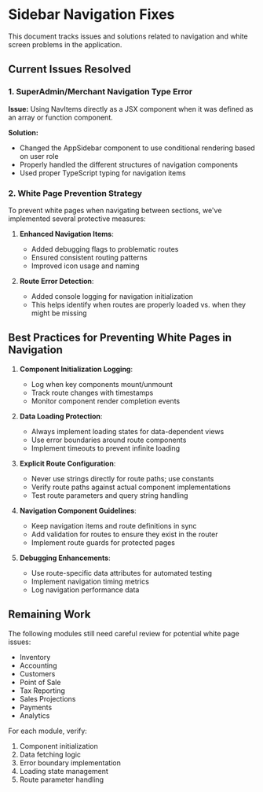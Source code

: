 
# Sidebar Navigation Fixes

This document tracks issues and solutions related to navigation and white screen problems in the application.

## Current Issues Resolved

### 1. SuperAdmin/Merchant Navigation Type Error

**Issue:** Using NavItems directly as a JSX component when it was defined as an array or function component.

**Solution:** 
- Changed the AppSidebar component to use conditional rendering based on user role
- Properly handled the different structures of navigation components
- Used proper TypeScript typing for navigation items

### 2. White Page Prevention Strategy

To prevent white pages when navigating between sections, we've implemented several protective measures:

1. **Enhanced Navigation Items**:
   - Added debugging flags to problematic routes
   - Ensured consistent routing patterns
   - Improved icon usage and naming

2. **Route Error Detection**:
   - Added console logging for navigation initialization
   - This helps identify when routes are properly loaded vs. when they might be missing

## Best Practices for Preventing White Pages in Navigation

1. **Component Initialization Logging**:
   - Log when key components mount/unmount
   - Track route changes with timestamps
   - Monitor component render completion events

2. **Data Loading Protection**:
   - Always implement loading states for data-dependent views
   - Use error boundaries around route components
   - Implement timeouts to prevent infinite loading

3. **Explicit Route Configuration**:
   - Never use strings directly for route paths; use constants
   - Verify route paths against actual component implementations
   - Test route parameters and query string handling

4. **Navigation Component Guidelines**:
   - Keep navigation items and route definitions in sync
   - Add validation for routes to ensure they exist in the router
   - Implement route guards for protected pages

5. **Debugging Enhancements**:
   - Use route-specific data attributes for automated testing
   - Implement navigation timing metrics
   - Log navigation performance data

## Remaining Work

The following modules still need careful review for potential white page issues:
- Inventory
- Accounting
- Customers
- Point of Sale
- Tax Reporting
- Sales Projections
- Payments
- Analytics

For each module, verify:
1. Component initialization
2. Data fetching logic
3. Error boundary implementation
4. Loading state management
5. Route parameter handling
